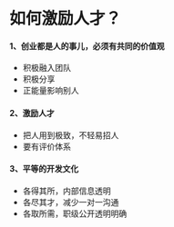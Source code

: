 # 如何激励人才？
#### 1、创业都是人的事儿，必须有共同的价值观
* 积极融入团队
* 积极分享
* 正能量影响别人

#### 2、激励人才
* 把人用到极致，不轻易招人
* 要有评价体系

#### 3、平等的开发文化
* 各得其所，内部信息透明
* 各尽其才，减少一对一沟通
* 各取所需，职级公开透明明确

